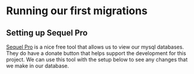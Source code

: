 # Running our first migrations

## Setting up Sequel Pro

[Sequel Pro](http://www.sequelpro.com/) is a nice free tool that allows us to view our mysql databases. They do have a donate button that helps support the development for this project. We can use this tool with the setup below to see any changes that we make in our database.

